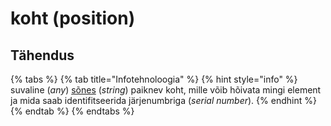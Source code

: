 # koht \(position\)

## Tähendus

{% tabs %}
{% tab title="Infotehnoloogia" %}
{% hint style="info" %}
suvaline \(_any_\) [sõnes](sone-string.md) \(_string_\) paiknev koht, mille võib hõivata mingi element ja mida saab identifitseerida järjenumbriga \(_serial number_\).
{% endhint %}
{% endtab %}
{% endtabs %}

